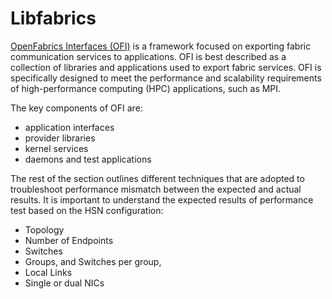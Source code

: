 # Libfabrics

[OpenFabrics Interfaces (OFI)](https://ofiwg.github.io/libfabric/) is a framework focused on exporting fabric communication services to applications. OFI is best described as a collection of libraries and applications used to export fabric services. OFI is specifically designed to meet the performance and scalability requirements of high-performance computing (HPC) applications, such as MPI.

The key components of OFI are:

- application interfaces
- provider libraries
- kernel services
- daemons and test applications

The rest of the section outlines different techniques that are adopted to troubleshoot performance mismatch between the expected and actual results. It is important to understand the expected results of performance test based on the HSN configuration:

- Topology
- Number of Endpoints
- Switches
- Groups, and Switches per group,
- Local Links
- Single or dual NICs
